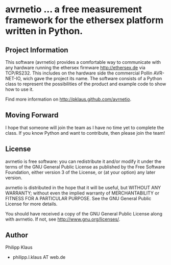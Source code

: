 # avrnetio  ... a free measurement framework for the ethersex platform written in Python.

## Project Information

This software (avrnetio) provides a comfortable way to communicate with any hardware
running the ethersex firmware <http://ethersex.de> via TCP/RS232.
This includes on the hardware side the commercial Pollin AVR-NET-IO, wich gave the project its name.
The software consists of a Python class to represent the possibilities of 
the product and example code to show how to use it.

Find more information on <http://pklaus.github.com/avrnetio>.

## Moving Forward

I hope that someone will join the team as I have no time yet to complete
the class. If you know Python and want to contribute, then please join the team!

## License

   avrnetio is free software: you can redistribute it and/or modify
   it under the terms of the GNU General Public License as published by
   the Free Software Foundation, either version 3 of the License, or
   (at your option) any later version.

   avrnetio is distributed in the hope that it will be useful,
   but WITHOUT ANY WARRANTY; without even the implied warranty of
   MERCHANTABILITY or FITNESS FOR A PARTICULAR PURPOSE.  See the
   GNU General Public License for more details.

   You should have received a copy of the GNU General Public License
   along with avrnetio.  If not, see <http://www.gnu.org/licenses/>.

## Author

Philipp Klaus 

* philipp.l.klaus AT web.de


